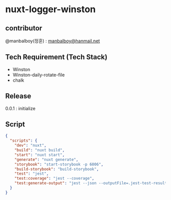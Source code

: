 # nuxt-logger-winston
 
## contributor
@manbalboy(정훈) : manbalboy@hanmail.net

## Tech Requirement (Tech Stack)
- Winston
- Winston-daily-rotate-file
- chalk

## Release
0.0.1 : initialize

## Script
```json
{
  "scripts": {
    "dev": "nuxt",
    "build": "nuxt build",
    "start": "nuxt start",
    "generate": "nuxt generate",
    "storybook": "start-storybook -p 6006",
    "build-storybook": "build-storybook",
    "test": "jest",
    "test:coverage": "jest --coverage",
    "test:generate-output": "jest --json --outputFile=.jest-test-results.json"
  }
}
```
